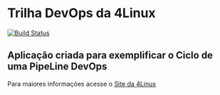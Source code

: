 # Trilha DevOps da 4Linux

<!-- Altere a Flag abaixo com sua URL do Travis -->
[![Build Status](https://travis-ci.org/Canhoteiro/DevOpsLab-HelloWorld.svg?branch=master)](https://travis-ci.org/Canhoteiro/DevOpsLab-HelloWorld)
## Aplicação criada para exemplificar o Ciclo de uma PipeLine DevOps


Para maiores informações acesse o [Site da 4Linux](https://www.4linux.com.br/cursos/devops)

